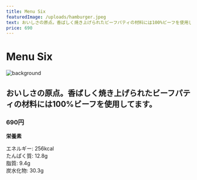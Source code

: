 ```yaml
---
title: Menu Six
featuredImage: /uploads/hamburger.jpeg
text: おいしさの原点。香ばしく焼き上げられたビーフパティの材料には100%ビーフを使用してます。
price: 690
---
```

# Menu Six

![background](https://boring-carson-6a96cd.netlify.app/uploads/hamburger.jpeg)

## [](https://boring-carson-6a96cd.netlify.app/contents/menu/menu-five/#%E3%81%8A%E3%81%84%E3%81%97%E3%81%95%E3%81%AE%E5%8E%9F%E7%82%B9%E3%80%82%E9%A6%99%E3%81%B0%E3%81%97%E3%81%8F%E7%84%BC%E3%81%8D%E4%B8%8A%E3%81%92%E3%82%89%E3%82%8C%E3%81%9F%E3%83%93%E3%83%BC%E3%83%95%E3%83%91%E3%83%86%E3%82%A3%E3%81%AE%E6%9D%90%E6%96%99%E3%81%AB%E3%81%AF100%E3%83%93%E3%83%BC%E3%83%95%E3%82%92%E4%BD%BF%E7%94%A8%E3%81%97%E3%81%A6%E3%81%BE%E3%81%99%E3%80%82)おいしさの原点。香ばしく焼き上げられたビーフパティの材料には100%ビーフを使用してます。

### [](https://boring-carson-6a96cd.netlify.app/contents/menu/menu-five/#590%E5%86%86)690円

**栄養素**

エネルギー: 256kcal\
たんぱく質: 12.8g\
脂質: 9.4g\
炭水化物: 30.3g